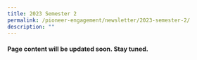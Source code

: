 ```yaml
---
title: 2023 Semester 2
permalink: /pioneer-engagement/newsletter/2023-semester-2/
description: ""
---
```

#### Page content will be updated soon. Stay tuned.

<br>
<br>